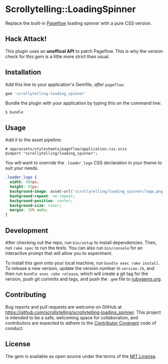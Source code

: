 # Scrollytelling::LoadingSpinner

Replace the built-in [Pageflow](https://github.com/codevise/pageflow) loading spinner with a pure CSS version.

## Hack Attack!

This plugin uses an **unoffical API** to patch Pageflow. This is why the version check for this gem is a little more strict than usual.

## Installation

Add this line to your application's Gemfile, _after_ `pageflow`:

```ruby
gem 'scrollytelling-loading_spinner'
```

Bundle the plugin with your application by typing this on the command line:

    $ bundle

## Usage

Add it to the asset pipeline:

```
# app/assets/stylesheets/pageflow/application.css.scss
@import "scrollytelling/loading_spinner";
```

You will want to override the `.loader_logo` CSS declaration in your theme to suit your needs.

```css
.loader_logo {
  width: 360px;
  height: 55px;
  background-image: asset-url('scrollytelling/loading_spinner/logo.png');
  background-repeat: no-repeat;
  background-position: center;
  background-size: cover;
  margin: 10% auto;
}
```

## Development

After checking out the repo, run `bin/setup` to install dependencies. Then, run `rake spec` to run the tests. You can also run `bin/console` for an interactive prompt that will allow you to experiment.

To install this gem onto your local machine, run `bundle exec rake install`. To release a new version, update the version number in `version.rb`, and then run `bundle exec rake release`, which will create a git tag for the version, push git commits and tags, and push the `.gem` file to [rubygems.org](https://rubygems.org).

## Contributing

Bug reports and pull requests are welcome on GitHub at https://github.com/scrollytelling/scrollytelling-loading_spinner. This project is intended to be a safe, welcoming space for collaboration, and contributors are expected to adhere to the [Contributor Covenant](http://contributor-covenant.org) code of conduct.


## License

The gem is available as open source under the terms of the [MIT License](http://opensource.org/licenses/MIT).
